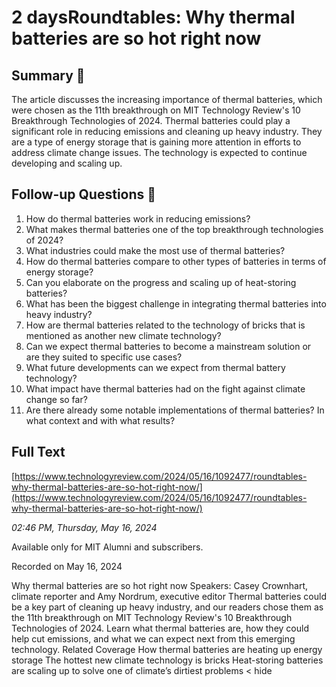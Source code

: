 # 2 daysRoundtables: Why thermal batteries are so hot right now

## Summary 🤖

The article discusses the increasing importance of thermal batteries, which were chosen as the 11th breakthrough on MIT Technology Review's 10 Breakthrough Technologies of 2024. Thermal batteries could play a significant role in reducing emissions and cleaning up heavy industry. They are a type of energy storage that is gaining more attention in efforts to address climate change issues. The technology is expected to continue developing and scaling up.

## Follow-up Questions 🤖

1. How do thermal batteries work in reducing emissions?
2. What makes thermal batteries one of the top breakthrough technologies of 2024?
3. What industries could make the most use of thermal batteries?
4. How do thermal batteries compare to other types of batteries in terms of energy storage?
5. Can you elaborate on the progress and scaling up of heat-storing batteries?
6. What has been the biggest challenge in integrating thermal batteries into heavy industry?
7. How are thermal batteries related to the technology of bricks that is mentioned as another new climate technology?
8. Can we expect thermal batteries to become a mainstream solution or are they suited to specific use cases?
9. What future developments can we expect from thermal battery technology?
10. What impact have thermal batteries had on the fight against climate change so far? 
11. Are there already some notable implementations of thermal batteries? In what context and with what results?

## Full Text

[https://www.technologyreview.com/2024/05/16/1092477/roundtables-why-thermal-batteries-are-so-hot-right-now/](https://www.technologyreview.com/2024/05/16/1092477/roundtables-why-thermal-batteries-are-so-hot-right-now/)

*02:46 PM, Thursday, May 16, 2024*

Available only for MIT Alumni and subscribers.

 Recorded on May 16, 2024 

  Why thermal batteries are so hot right now Speakers: Casey Crownhart, climate reporter and Amy Nordrum, executive editor Thermal batteries could be a key part of cleaning up heavy industry, and our readers chose them as the 11th breakthrough on MIT Technology Review's 10 Breakthrough Technologies of 2024. Learn what thermal batteries are, how they could help cut emissions, and what we can expect next from this emerging technology. Related Coverage  How thermal batteries are heating up energy storage The hottest new climate technology is bricks Heat-storing batteries are scaling up to solve one of climate’s dirtiest problems < hide

